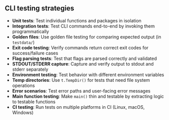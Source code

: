 ## CLI testing strategies

- **Unit tests**: Test individual functions and packages in isolation
- **Integration tests**: Test CLI commands end-to-end by invoking them programmatically
- **Golden files**: Use golden file testing for comparing expected output (in `testdata/`)
- **Exit code testing**: Verify commands return correct exit codes for success/failure cases
- **Flag parsing tests**: Test that flags are parsed correctly and validated
- **STDOUT/STDERR capture**: Capture and verify output to stdout and stderr separately
- **Environment testing**: Test behavior with different environment variables
- **Temp directories**: Use `t.TempDir()` for tests that need file system operations
- **Error scenarios**: Test error paths and user-facing error messages
- **Main function testing**: Make `main()` thin and testable by extracting logic to testable functions
- **CI testing**: Run tests on multiple platforms in CI (Linux, macOS, Windows)
